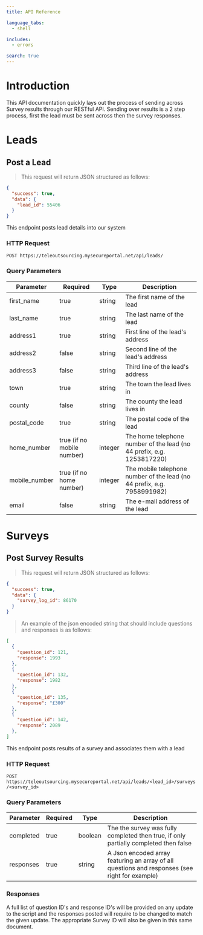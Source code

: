 ```yaml
---
title: API Reference

language_tabs:
  - shell

includes:
  - errors

search: true
---
```


# Introduction

This API documentation quickly lays out the process of sending across Survey results through our RESTful API. Sending over 
results is a 2 step process, first the lead must be sent across then the survey responses.


# Leads

## Post a Lead

> This request will return JSON structured as follows:

```json
{
  "success": true,
  "data": {
    "lead_id": 55406
  }
}
```

This endpoint posts lead details into our system

### HTTP Request

`POST https://teleoutsourcing.mysecureportal.net/api/leads/`

### Query Parameters

Parameter | Required | Type | Description
--------- | -------- | ---- | -----------
first_name | true | string | The first name of the lead
last_name | true | string | The last name of the lead
address1 | true | string | First line of the lead's address
address2 | false | string | Second line of the lead's address
address3 | false | string | Third line of the lead's address
town | true | string | The town the lead lives in
county | false | string | The county the lead lives in
postal_code | true | string | The postal code of the lead
home_number | true (if no mobile number) | integer | The home telephone number of the lead (no 44 prefix, e.g. 1253817220)
mobile_number | true (if no home number) | integer | The mobile telephone number of the lead (no 44 prefix, e.g. 7958991982)
email | false | string | The e-mail address of the lead

# Surveys

## Post Survey Results

> This request will return JSON structured as follows:

```json
{
  "success": true,
  "data": {
    "survey_log_id": 86170
  }
}
```

> An example of the json encoded string that should include questions and responses is as follows:

```json
[
  {
    "question_id": 121,
    "response": 1993
  },
  {
    "question_id": 132,
    "response": 1982
  },
  {
    "question_id": 135,
    "response": "£300"
  },
  {
    "question_id": 142,
    "response": 2089
  },
]
```

This endpoint posts results of a survey and associates them with a lead

### HTTP Request

`POST https://teleoutsourcing.mysecureportal.net/api/leads/<lead_id>/surveys/<survey_id>`

### Query Parameters

Parameter | Required | Type | Description
--------- | -------- | ---- | -----------
completed | true | boolean | The the survey was fully completed then true, if only partially completed then false
responses | true | string | A Json encoded array featuring an array of all questions and responses (see right for example)

### Responses

A full list of question ID's and response ID's will be provided on any update to the script and the responses posted will 
require to be changed to match the given update. The appropriate Survey ID will also be given in this same document.
